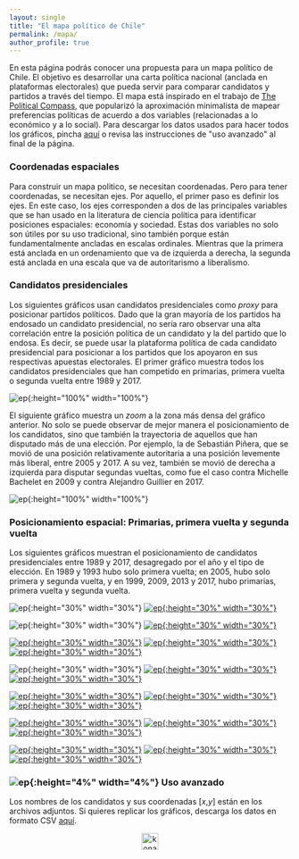 ```yaml
---
layout: single
title: "El mapa político de Chile"
permalink: /mapa/
author_profile: true
---
```


En esta página podrás conocer una propuesta para un mapa político de Chile. El objetivo es desarrollar una carta política nacional (anclada en plataformas electorales) que pueda servir para comparar candidatos y partidos a través del tiempo. El mapa está inspirado en el trabajo de [The Political Compass](https://www.politicalcompass.org/), que popularizó la aproximación minimalista de mapear preferencias políticas de acuerdo a dos variables (relacionadas a lo económico y a lo social). Para descargar los datos usados para hacer todos los gráficos, pincha [aquí](https://github.com/tresquintos/tresquintos.github.io/blob/master/files/mapa_posicionamiento_espacial.xls?raw=true) o revisa las instrucciones de "uso avanzado" al final de la página.

### Coordenadas espaciales

Para construir un mapa politico, se necesitan coordenadas. Pero para tener coordenadas, se necesitan ejes. Por aquello, el primer paso es definir los ejes. En este caso, los ejes corresponden a dos de las principales variables que se han usado en la literatura de ciencia política para identificar posiciones espaciales: economía y sociedad. Estas dos variables no solo son útiles por su uso tradicional, sino también porque están fundamentalmente ancladas en escalas ordinales. Mientras que la primera está anclada en un ordenamiento que va de izquierda a derecha, la segunda está anclada en una escala que va de autoritarismo a liberalismo.

### Candidatos presidenciales

Los siguientes gráficos usan candidatos presidenciales como *proxy* para posicionar partidos políticos. Dado que la gran mayoría de los partidos ha endosado un candidato presidencial, no sería raro observar una alta correlación entre la posición política de un candidato y la del partido que lo endosa. Es decir, se puede usar la plataforma política de cada candidato presidencial para posicionar a los partidos que los apoyaron en sus respectivas apuestas electorales. El primer gráfico muestra todos los candidatos presidenciales que han competido en primarias, primera vuelta o segunda vuelta entre 1989 y 2017.

![ep](/images/mapa/coaliciones1.png){:height="100%" width="100%"}

El siguiente gráfico muestra un *zoom* a la zona más densa del gráfico anterior. No solo se puede observar de mejor manera el posicionamiento de los candidatos, sino que también la trayectoria de aquellos que han disputado más de una elección. Por ejemplo, la de Sebastián Piñera, que se movió de una posición relativamente autoritaria a una posición levemente más liberal, entre 2005 y 2017. A su vez, también se movió de derecha a izquierda para disputar segundas vueltas, como fue el caso contra Michelle Bachelet en 2009 y contra Alejandro Guillier en 2017.

![ep](/images/mapa/coaliciones_zoom.png){:height="100%" width="100%"}


### Posicionamiento espacial: Primarias, primera vuelta y segunda vuelta

Los siguientes gráficos muestran el posicionamiento de candidatos presidenciales entre 1989 y 2017, desagregado por el año y el tipo de elección. En 1989 y 1993 hubo solo primera vuelta; en 2005, hubo solo primera y segunda vuelta, y en 1999, 2009, 2013 y 2017, hubo primarias, primera vuelta y segunda vuelta.

![ep](/images/mapa/zero.png){:height="30%" width="30%"} [![ep](/images/mapa/1989pv.png){:height="30%" width="30%"}](https://tresquintos.cl/images/mapa/1989pv.png)

![ep](/images/mapa/zero.png){:height="30%" width="30%"} [![ep](/images/mapa/1993pv.png){:height="30%" width="30%"}](https://tresquintos.cl/images/mapa/1993pv.png)

[![ep](/images/mapa/1999p.png){:height="30%" width="30%"}](https://tresquintos.cl/images/mapa/1999p.png) [![ep](/images/mapa/1999pv.png){:height="30%" width="30%"}](https://tresquintos.cl/images/1999pv.png) [![ep](/images/1999sv.png){:height="30%" width="30%"}](https://tresquintos.cl/images/mapa/1999sv.png)

![ep](/images/mapa/zero.png){:height="30%" width="30%"} [![ep](/images/mapa/2005pv.png){:height="30%" width="30%"}](https://tresquintos.cl/images/mapa/2005pv.png) [![ep](/images/mapa/2005sv.png){:height="30%" width="30%"}](https://tresquintos.cl/images/mapa/1999sv.png)

[![ep](/images/mapa/2009p.png){:height="30%" width="30%"}](https://tresquintos.cl/images/mapa/2009p.png) [![ep](/images/mapa/2009pv.png){:height="30%" width="30%"}](https://tresquintos.cl/images/mapa/2009pv.png) [![ep](/images/2009sv.png){:height="30%" width="30%"}](https://tresquintos.cl/images/mapa/2009sv.png)

[![ep](/images/mapa/2013p.png){:height="30%" width="30%"}](https://tresquintos.cl/images/mapa/2013p.png) [![ep](/images/mapa/2013pv.png){:height="30%" width="30%"}](https://tresquintos.cl/images/mapa/2013pv.png) [![ep](/images/mapa/2013sv.png){:height="30%" width="30%"}](https://tresquintos.cl/images/mapa/2013sv.png)

[![ep](/images/mapa/2017p.png){:height="30%" width="30%"}](https://tresquintos.cl/images/mapa/2017p.png) [![ep](/images/mapa/2017pv.png){:height="30%" width="30%"}](https://tresquintos.cl/images/mapa/2017pv.png) [![ep](/images/mapa/2017sv.png){:height="30%" width="30%"}](https://tresquintos.cl/images/mapa/2017sv.png)


### ![ep](/images/pc.png){:height="4%" width="4%"} Uso avanzado

Los nombres de los candidatos y sus coordenadas [*x*,*y*] están en los archivos adjuntos. Si quieres replicar los gráficos, descarga los datos en formato CSV [aquí](https://github.com/tresquintos/tresquintos.github.io/blob/master/files/mapa_posicionamiento_espacial.xls?raw=true).

<style>
.aligncenter {
    text-align: center;
}
</style>
<p class="aligncenter">
    <img src="/images/nes.png" width="30" height="30" alt="konami" />
</p>
<script src="/js/topsecret.js"></script>


<!-- Favicon -->
<link rel="apple-touch-icon" sizes="180x180" href="/apple-touch-icon.png">
<link rel="icon" type="image/png" sizes="32x32" href="/favicon-32x32.png">
<link rel="icon" type="image/png" sizes="16x16" href="/favicon-16x16.png">
<link rel="manifest" href="/site.webmanifest">
<link rel="mask-icon" href="/safari-pinned-tab.svg" color="#5bbad5">
<meta name="msapplication-TileColor" content="#b91d47">
<meta name="theme-color" content="#ffffff">
